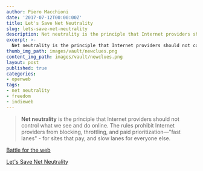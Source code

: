 ```yaml
---
author: Piero Macchioni
date: '2017-07-12T00:00:00Z'
title: Let's Save Net Neutrality
slug: lets-save-net-neutrality
description: Net neutrality is the principle that Internet providers should not control what we see and do online.
excerpt: >-
  Net neutrality is the principle that Internet providers should not control what we see and do online.
thumb_img_path: images/vault/newclues.png
content_img_path: images/vault/newclues.png
layout: post
published: true
categories:
- openweb
tags:
- net neutrality
- freedom
- indieweb
---
```


<blockquote>
<p><b>Net neutrality</b> is the principle that Internet providers should not control what we see and do online. The rules prohibit Internet providers from blocking, throttling, and paid prioritization—"fast lanes" - for sites that pay, and slow lanes for everyone else.</p>
</blockquote>

[Battle for the web](https://www.battleforthenet.com/)

[Let's Save Net Neutrality](https://www.eff.org/deeplinks/2017/07/todays-day-lets-save-net-neutrality)